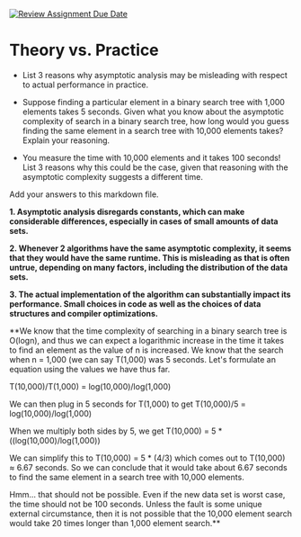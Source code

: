 [![Review Assignment Due Date](https://classroom.github.com/assets/deadline-readme-button-24ddc0f5d75046c5622901739e7c5dd533143b0c8e959d652212380cedb1ea36.svg)](https://classroom.github.com/a/FgMJElkj)
# Theory vs. Practice

- List 3 reasons why asymptotic analysis may be misleading with respect to
  actual performance in practice.

- Suppose finding a particular element in a binary search tree with 1,000
  elements takes 5 seconds. Given what you know about the asymptotic complexity
  of search in a binary search tree, how long would you guess finding the same
  element in a search tree with 10,000 elements takes? Explain your reasoning.

- You measure the time with 10,000 elements and it takes 100 seconds! List 3
  reasons why this could be the case, given that reasoning with the asymptotic
  complexity suggests a different time.

Add your answers to this markdown file.

**1. Asymptotic analysis disregards constants, which can make considerable differences, especially in cases of small amounts of data sets.**

**2. Whenever 2 algorithms have the same asymptotic complexity, it seems that they would have the same runtime. This is misleading as that is often untrue, depending on many factors, including the distribution of the data sets.**

**3. The actual implementation of the algorithm can substantially impact its performance. Small choices in code as well as the choices of data structures and compiler optimizations.**

**We know that the time complexity of searching in a binary search tree is O(logn), and thus we can expect a logarithmic increase in the time it takes to find an element as the value of n is increased. We know that the search when n = 1,000 (we can say T(1,000) was 5 seconds. Let's formulate an equation using the values we have thus far.

T(10,000)/T(1,000) = log(10,000)/log(1,000)

We can then plug in 5 seconds for T(1,000) to get T(10,000)/5 = log(10,000)/log(1,000)

When we multiply both sides by 5, we get T(10,000) = 5 * ((log(10,000)/log(1,000))

We can simplify this to T(10,000) = 5 * (4/3) which comes out to T(10,000) ≈ 6.67 seconds. So we can conclude that it would take about 6.67 seconds to find the same element in a search tree with 10,000 elements.

Hmm... that should not be possible. Even if the new data set is worst case, the time should not be 100 seconds. Unless the fault is some unique external circumstance, then it is not possible that the 10,000 element search would take 20 times longer than 1,000 element search.**
